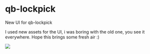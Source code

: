 # qb-lockpick
New UI for qb-lockpick

I used new assets for the UI, i was boring with the old one, you see it everywhere.
Hope this brings some fresh air :)

<img src="https://i.ibb.co/5Mk86ny/qb-lockpick.png">
